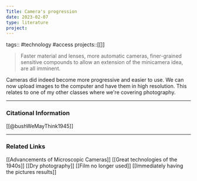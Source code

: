 ```yaml
---
Title: Camera's progression
date: 2023-02-07
type: literature
project:
---
```

tags:: #technology #access
projects::[[]]

> Faster material and lenses, more automatic cameras, finer-grained sensitive compounds to allow an extension of the minicamera idea, are all imminent.

Cameras did indeed become more progressive and easier to use. We can now upload images to the computer and have them in high resolution. This relates to one of my other classes where we're covering photography.

---
### Citational Information

[[@bushWeMayThink1945]]

---

### Related Links

[[Advancements of Microscopic Cameras]]
[[Great technologies of the 1940s]]
[[Dry photography]]
[[Film no longer used]]
[[Immediately having the pictures results]]